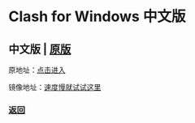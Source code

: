 # Clash for Windows 中文版

## 中文版 | [原版](original.md)

原地址：[点击进入](https://github.com/ender-zhao/Clash-for-Windows_Chinese/releases)

镜像地址：[速度慢就试试这里](https://hub.nuaa.cf/ender-zhao/Clash-for-Windows_Chinese/releases)

### [返回](https://miku39sukida.github.io/fqrj)

